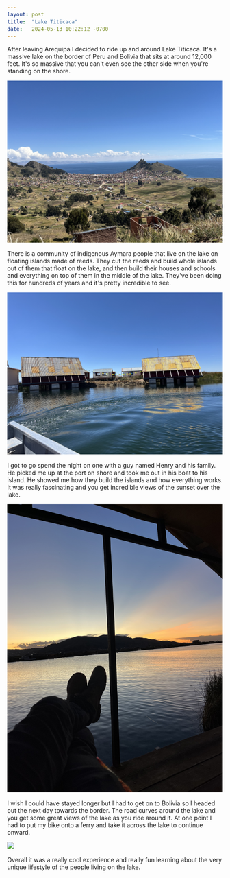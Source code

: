 ```yaml
---
layout: post
title:  "Lake Titicaca"
date:   2024-05-13 10:22:12 -0700
---
```


After leaving Arequipa I decided to ride up and around Lake Titicaca. It's a massive lake on the border of Peru and Bolivia that sits at around 12,000 feet. It's so massive that you can't even see the other side when you're standing on the shore.

![](/images/IMG_5187.jpeg)

There is a community of indigenous Aymara people that live on the lake on floating islands made of reeds. They cut the reeds and build whole islands out of them that float on the lake, and then build their houses and schools and everything on top of them in the middle of the lake. They've been doing this for hundreds of years and it's pretty incredible to see.

![](/images/IMG_5153.jpeg)

I got to go spend the night on one with a guy named Henry and his family. He picked me up at the port on shore and took me out in his boat to his island. He showed me how they build the islands and how everything works. It was really fascinating and you get incredible views of the sunset over the lake.

![](/images/IMG_5140.jpeg)

I wish I could have stayed longer but I had to get on to Bolivia so I headed out the next day towards the border. The road curves around the lake and you get some great views of the lake as you ride around it. At one point I had to put my bike onto a ferry and take it across the lake to continue onward. 

![](/images/IMG_5190.jpeg)

Overall it was a really cool experience and really fun learning about the very unique lifestyle of the people living on the lake.